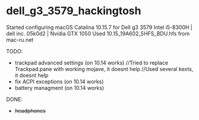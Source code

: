 # dell_g3_3579_hackingtosh

Started configuring macOS Catalina 10.15.7 for Dell g3 3579 Intel i5-8300H | dell inc. 05k0d2 | Nvidia GTX 1050 Used 10.15_19A602_5HFS_BDU.hfs from mac-ru.net

TODO:
- trackpad advanced settings (on 10.14 works)
  //Tried to replace Trackpad.pane with working mojave, it doesnt help
  //Used several kexts, it doesnt help
- fix ACPI exceptions (on 10.14 works)
- battery managment (on 10.14 works)

DONE: 
- ~~headphones~~
